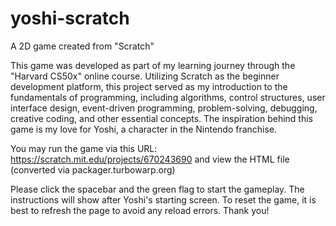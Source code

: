 # yoshi-scratch
A 2D game created from "Scratch"

This game was developed as part of my learning journey through the "Harvard CS50x" online course. Utilizing Scratch as the beginner development platform, this project served as my introduction to the fundamentals of programming, including algorithms, control structures, user interface design, event-driven programming, problem-solving, debugging, creative coding, and other essential concepts. The inspiration behind this game is my love for Yoshi, a character in the Nintendo franchise.

You may run the game via this URL: https://scratch.mit.edu/projects/670243690
and view the HTML file (converted via packager.turbowarp.org)

Please click the spacebar and the green flag to start the gameplay. The instructions will show after Yoshi's starting screen. To reset the game, it is best to refresh the page to avoid any reload errors. Thank you!
